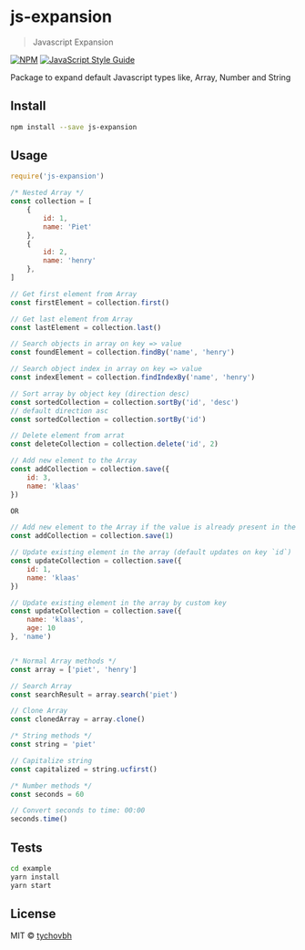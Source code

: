 # js-expansion

> Javascript Expansion

[![NPM](https://img.shields.io/npm/v/js-expansion.svg)](https://www.npmjs.com/package/js-expansion) [![JavaScript Style Guide](https://img.shields.io/badge/code_style-standard-brightgreen.svg)](https://standardjs.com)


Package to expand default Javascript types like, Array, Number and String

## Install

```bash
npm install --save js-expansion
```

## Usage

```jsx
require('js-expansion')

/* Nested Array */
const collection = [
    {
        id: 1,
        name: 'Piet'
    },
    {
        id: 2,
        name: 'henry'
    },
]

// Get first element from Array
const firstElement = collection.first()

// Get last element from Array
const lastElement = collection.last()

// Search objects in array on key => value
const foundElement = collection.findBy('name', 'henry')

// Search object index in array on key => value
const indexElement = collection.findIndexBy('name', 'henry')

// Sort array by object key (direction desc)
const sortedCollection = collection.sortBy('id', 'desc')
// default direction asc
const sortedCollection = collection.sortBy('id') 

// Delete element from arrat
const deleteCollection = collection.delete('id', 2)

// Add new element to the Array
const addCollection = collection.save({
    id: 3,
    name: 'klaas'
})

OR

// Add new element to the Array if the value is already present in the collection is does not adds it again.
const addCollection = collection.save(1)

// Update existing element in the array (default updates on key `id`)
const updateCollection = collection.save({
    id: 1,
    name: 'klaas'
})

// Update existing element in the array by custom key
const updateCollection = collection.save({
    name: 'klaas',
    age: 10
}, 'name')


/* Normal Array methods */
const array = ['piet', 'henry']

// Search Array
const searchResult = array.search('piet')

// Clone Array
const clonedArray = array.clone()

/* String methods */
const string = 'piet'

// Capitalize string
const capitalized = string.ucfirst()

/* Number methods */ 
const seconds = 60

// Convert seconds to time: 00:00
seconds.time()
```

## Tests
```bash
cd example
yarn install
yarn start
```


## License

MIT © [tychovbh](https://github.com/tychovbh)
